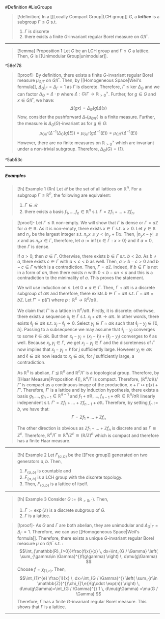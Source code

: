 #Definition #LieGroups 

> [!definition]
> In a [[Locally Compact Group|LCH group]] $G$, a ***lattice*** is a subgroup $\Gamma\leq G$ s.t. 
> 1. $\Gamma$ is discrete
> 2. there exists a finite $G$-invariant regular Borel measure on $G / \Gamma$.
---
> [!lemma] Proposition 1
> Let $G$ be an LCH group and $\Gamma\leq G$ a lattice. Then, $G$ is [[Unimodular Group|unimodular]].

^58e178

> [!proof]-
> By definition, there exists a finite $G$-invariant regular Borel measure $\mu_{G / \Gamma}$ on $G / \Gamma$. Then, by [[Homogeneous Space|Weil's formula]], $\Delta_{G}|_{\Gamma}=\Delta_{\Gamma}=1$ as $\Gamma$ is discrete. Therefore, $\Gamma\leq\text{ker }\Delta_{G}$ and we can factor $\Delta_{G}=\Delta \cdot p$ where $\Delta:G / \Gamma\to \mathbb{R}_{>0}^\times$. Further, for $g\in G$ and $x\in G / \Gamma$, we have: $$\Delta(gx)=\Delta_{G}(g)\Delta(x)$$Now, consider the pushforward $\Delta_{*}(\mu_{G / \Gamma})$ is a finite measure. Further, the measure is $\Delta_{G}(G)$-invariant as for $g\in G$: $$\mu_{G / \Gamma}(\Delta ^{-1}(\Delta_{G}(g)E))=\mu_{G / \Gamma}(g\Delta ^{-1}(E))=\mu_{G / \Gamma}(\Delta ^{-1}(E))$$ However, there are no finite measures on $\mathbb{R}_{>0}^\times$ which are invariant under a non-trivial subgroup. Therefore, $\Delta_{G}(G)=\{ 1 \}$. 

^5ab53c

---
##### Examples
> [!h] Example 1 (Rn)
> Let $\mathcal{R}$ be the set of all lattices on $\mathbb{R}^n$. For a subgroup $\Gamma\leq \mathbb{R}^n$, the following are equivalent:
> 1. $\Gamma\in \mathcal{R}$
> 2. there exists a basis $f_{1},\dots,f_{n}\in \mathbb{R}^n$ s.t. $\Gamma=\mathbb{Z}f_{1}+\dots+\mathbb{Z}f_{n}$.

> [!proof]-
> Let $\Gamma\leq \mathbb{R}$ non-empty. We will show that $\Gamma$ is dense or $\Gamma=a\mathbb{Z}$ for $a\in \mathbb{R}$. As it is non-empty, there exists $x\in \Gamma$ s.t. $x>0$. Let $y\in \mathbb{R}$ and $n_{y}$ be the largest integer s.t. $n_{y}x\leq y<(n_{y}+1)x$. Then, $\left| n_{y}x-y \right|\leq x$ and as $n_{y}x\in \Gamma$, therefore, let $a:=\inf\{ x\in \Gamma: x>0 \}$ and if $a=0$, then $\Gamma$ is dense.
> 
> If $a>0$, then $a\in \Gamma$. Otherwise, there exists $b\in \Gamma$ s.t. $b<2a$. As $b\neq a$, there exists $c\in \Gamma$ with $a<c<b$ as well. Then, $a>b-c>0$ and $b-c\in \Gamma$ which is a contradiction. Then, $\Gamma=a\mathbb{Z}$. Indeed, if $b\in \Gamma$ is not in a form of $an$, then there exists $n$ with $0<b-an<a$ and this is a contradiction to the minimality of $a$. This proves the statement.
> 
> We will use induction on $n$. Let $0\neq a\in \Gamma$. Then, $\Gamma \cap a\mathbb{R}$ is a discrete subgroup of $a\mathbb{R}$ and therefore, there exists $b\in \Gamma \cap a\mathbb{R}$ s.t. $\Gamma \cap a\mathbb{R}=b\mathbb{Z}$. Let $\Gamma'=p(\Gamma )$ where $p:\mathbb{R}^n\to \mathbb{R}^n /a\mathbb{R}$. 
> 
> We claim that $\Gamma'$ is a lattice in $\mathbb{R}^n / a\mathbb{R}$. Firstly, it is discrete: otheriwse, there exists a sequence $x_{j}\in \Gamma$ s.t. $x_{j}+a\mathbb{R}\to a\mathbb{R}$. In other words, there exists $\ell_{j}\in a\mathbb{R}$ s.t. $x_{j}-\ell_{j}\to 0$. Select $y_{j}\in \Gamma \cap a\mathbb{R}$ such that $\ell_{j}-y_{j}\in [0,b]$. Passing to a subsequence we may assume that $\ell_{j}-y_{j}$ converges to some $\ell\in a\mathbb{R}$. But then $x_{j}-y_{j}=(x_{j}-\ell_{j})+(\ell_{j}-y_{j})$ converges to $\ell$ as well. Because $x_{j},y_{j}\in \Gamma$, we get $x_{j}-y_{j}\in \Gamma$ and the discreteness of $\Gamma$ now implies that $x_{j}-y_{j}=\ell$ for $j$ sufficiently large. However $y_{j}\in a\mathbb{R}$ and $\ell\in a\mathbb{R}$ now leads to $x_{j}\in a\mathbb{R}$, for $j$ sufficiently large, a contradiction. 
> 
> As $\mathbb{R}^n$ is abelian, $\Gamma\unlhd \mathbb{R}^n$ and   $\mathbb{R}^n / \Gamma$ is a topological group. Therefore, by [[Haar Measure|Proposition 4]], $\mathbb{R}^n / \Gamma$ is compact. Therefore, $(\mathbb{R}^n / a\mathbb{R}) / \Gamma'$ is compact as a continuous image of the production, $x+\Gamma\mapsto p(x)+\Gamma'$. Therefore, $\Gamma'$ is a lattice and by induction hypothesis, there exists a basis $g_{1},\dots,g_{n-1}\in \mathbb{R}^{n-1}$ and $f_{1}+a\mathbb{R},\dots,f_{n-1}+a\mathbb{R}\in \mathbb{R}^n / a\mathbb{R}$ linearly independent s.t. $\Gamma'=\mathbb{Z} f_{1}+\dots+\mathbb{Z}f_{n-1}+a\mathbb{R}$. Therefore, by setting $f_{n}:=b$, we have that: $$\Gamma=\mathbb{Z}f_{1}+\dots+\mathbb{Z}f_{n}$$ 
> 
> The other direction is obvious as $\mathbb{Z}f_{1}+\dots+\mathbb{Z}f_{n}$ is discrete and as $\Gamma\cong \mathbb{Z}^n$. Therefore, $\mathbb{R}^n / \Gamma\cong \mathbb{R}^n / \mathbb{Z}^n\cong (\mathbb{R} / \mathbb{Z})^n$ which is compact and therefore has a finite Haar measure.
---
> [!h] Example 2 
> Let $F_{\{ a,b \}}$ be the [[Free group]] generated on two generators $a,b$. Then, 
> 1. $F_{\{ a,b \}}$ is countable and 
> 2. $F_{\{ a,b \}}$ is a LCH group with the discrete topology.
> 3. Then, $F_{\{ a,b \}}$ is a lattice of itself.
---
> [!h] Example 3
> Consider $G:=(\mathbb{R}_{>0},\cdot)$. Then, 
> 1. $\Gamma:=\exp(\mathbb{Z})$ is a discrete subgroup of $G$.
> 2. $\Gamma$ is a lattice.

> [!proof]-
> As $G$ and $\Gamma$ are both abelian, they are unimodular and $\Delta_{G}|_{\Gamma}=\Delta_{\Gamma}=1$. Therefore, we can use [[Homogeneous Space|Weil's formula]]. Therefore, there exists a unique $G$-invariant regular Borel measure $\mu$ on $G / \Gamma$ s.t. :$$\int_{\mathbb{R}_{>0}}\frac{f(x)}{x}  \, dx=\int_{G / \Gamma} \left( \sum_{\gamma\in \Gamma}^{}f(g\gamma) \right) \, d\mu(g\Gamma)  $$Choose $f=\chi_{[1,e)}$. Then, $$\int_{1}^{e} \frac{1}{x} \, dx=\int_{G / \Gamma}^{} \left( \sum_{n\in \mathbb{Z}}^{}\chi_{[1,e)}(g\cdot \exp(n)) \right)  \, d\mu(g\Gamma)=\int_{G / \Gamma}^{} 1  \, d\mu(g\Gamma) =\mu(G / \Gamma) $$Therefore, $\Gamma$ has a finite $G$-invariant regular Borel measure. This shows that $\Gamma$ is a lattice.
---
